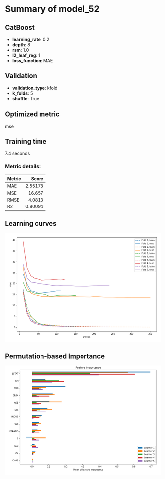 # Summary of model_52

## CatBoost
- **learning_rate**: 0.2
- **depth**: 8
- **rsm**: 1.0
- **l2_leaf_reg**: 1
- **loss_function**: MAE

## Validation
 - **validation_type**: kfold
 - **k_folds**: 5
 - **shuffle**: True

## Optimized metric
mse

## Training time

7.4 seconds

### Metric details:
| Metric   |    Score |
|:---------|---------:|
| MAE      |  2.55178 |
| MSE      | 16.657   |
| RMSE     |  4.0813  |
| R2       |  0.80094 |



## Learning curves
![Learning curves](learning_curves.png)

## Permutation-based Importance
![Permutation-based Importance](permutation_importance.png)